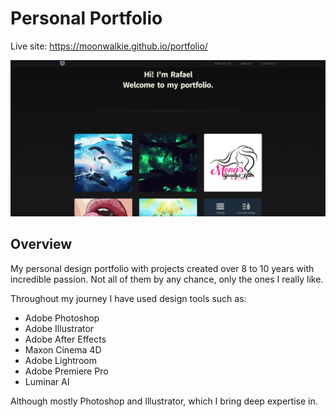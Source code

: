 # Personal Portfolio

Live site: https://moonwalkie.github.io/portfolio/

<a href="https://moonwalkie.github.io/portfolio/"><img src="./assets/preview.png"></a>

## Overview

My personal design portfolio with projects created over 8 to 10 years with incredible passion. Not all of them by any chance, only the ones I really like.

Throughout my journey I have used design tools such as:

 - Adobe Photoshop
 - Adobe Illustrator
 - Adobe After Effects
 - Maxon Cinema 4D
 - Adobe Lightroom
 - Adobe Premiere Pro
 - Luminar AI

Although mostly Photoshop and Illustrator, which I bring deep expertise in.

